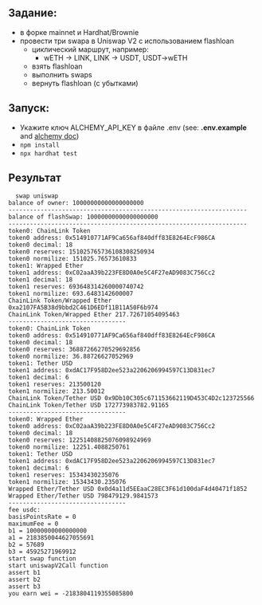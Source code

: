 ## Задание:

- в форке mainnet и Hardhat/Brownie
- провести три swapа в Uniswap V2 с использованием flashloan
    - циклический маршрут, например:
        - wETH -> LINK, LINK -> USDT, USDT->wETH
    - взять flashloan
    - выполнить swaps
    - вернуть flashloan (с убытками)

## Запуск:
- Укажите ключ ALCHEMY_API_KEY в файле .env (see: **.env.example** and [alchemy doc](https://docs.alchemy.com/docs/alchemy-quickstart-guide))
- `npm install`
- `npx hardhat test`


## Результат
```aidl
  swap uniswap
balance of owner: 10000000000000000000
-------------------------------------------------------------------
balance of flashSwap: 10000000000000000000
-------------------------------------------------------------------
token0: ChainLink Token
token0 address: 0x514910771AF9Ca656af840dff83E8264EcF986CA
token0 decimal: 18
token0 reserves: 151025765736108308250934
token0 normilize: 151025.76573610833
token1: Wrapped Ether
token1 address: 0xC02aaA39b223FE8D0A0e5C4F27eAD9083C756Cc2
token1 decimal: 18
token1 reserves: 693648314260000740742
token1 normilize: 693.6483142600007
ChainLink Token/Wrapped Ether 0xa2107FA5B38d9bbd2C461D6EDf11B11A50F6b974
ChainLink Token/Wrapped Ether 217.72671054095463
---------------------------------
token0: ChainLink Token
token0 address: 0x514910771AF9Ca656af840dff83E8264EcF986CA
token0 decimal: 18
token0 reserves: 36887266270529692856
token0 normilize: 36.88726627052969
token1: Tether USD
token1 address: 0xdAC17F958D2ee523a2206206994597C13D831ec7
token1 decimal: 6
token1 reserves: 213500120
token1 normilize: 213.50012
ChainLink Token/Tether USD 0x9Db10C305c671153662119D453C4D2c123725566
ChainLink Token/Tether USD 172773983782.91165
---------------------------------
token0: Wrapped Ether
token0 address: 0xC02aaA39b223FE8D0A0e5C4F27eAD9083C756Cc2
token0 decimal: 18
token0 reserves: 12251408825076098924969
token0 normilize: 12251.4088250761
token1: Tether USD
token1 address: 0xdAC17F958D2ee523a2206206994597C13D831ec7
token1 decimal: 6
token1 reserves: 15343430235076
token1 normilize: 15343430.235076
Wrapped Ether/Tether USD 0x0d4a11d5EEaaC28EC3F61d100daF4d40471f1852
Wrapped Ether/Tether USD 798479129.9841573
---------------------------------
fee usdc: 
basisPointsRate = 0
maximumFee = 0
b1 = 10000000000000000
a1 = 2183850044627055691
b2 = 57689
b3 = 45925271969912
start swap function
start uniswapV2Call function
assert b1
assert b2
assert b3
you earn wei = -2183804119355085800
```
